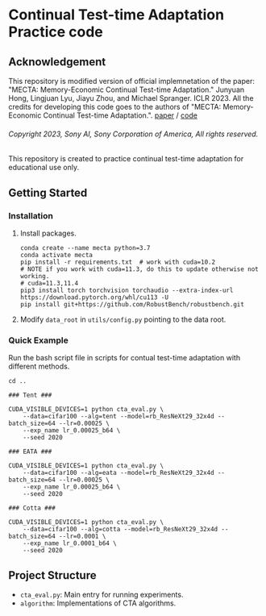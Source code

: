 # Continual Test-time Adaptation Practice code

## Acknowledgement

This repository is modified version of official implemnetation of the paper: "MECTA: Memory-Economic Continual Test-time Adaptation." Junyuan Hong, Lingjuan Lyu, Jiayu Zhou, and Michael Spranger. ICLR 2023.
All the credits for developing this code goes to the authors of "MECTA: Memory-Economic Continual Test-time Adaptation.".
[paper](https://openreview.net/forum?id=N92hjSf5NNh) / [code](https://github.com/SonyAI/MECTA)
###### Copyright 2023, Sony AI, Sony Corporation of America, All rights reserved.

This repository is created to practice continual test-time adaptation for educational use only.

## Getting Started

### Installation

1. Install packages.
    ```shell
    conda create --name mecta python=3.7
    conda activate mecta
    pip install -r requirements.txt  # work with cuda=10.2
    # NOTE if you work with cuda=11.3, do this to update otherwise not working.
    # cuda=11.3,11.4
    pip3 install torch torchvision torchaudio --extra-index-url https://download.pytorch.org/whl/cu113 -U
    pip install git+https://github.com/RobustBench/robustbench.git
    ```
2. Modify `data_root` in `utils/config.py` pointing to the data root.

### Quick Example

Run the bash script file in scripts for contual test-time adaptation with different methods.
```shell
cd ..

### Tent ###

CUDA_VISIBLE_DEVICES=1 python cta_eval.py \
    --data=cifar100 --alg=tent --model=rb_ResNeXt29_32x4d --batch_size=64 --lr=0.00025 \
    --exp_name lr_0.00025_b64 \
    --seed 2020

### EATA ###

CUDA_VISIBLE_DEVICES=1 python cta_eval.py \
    --data=cifar100 --alg=eata --model=rb_ResNeXt29_32x4d --batch_size=64 --lr=0.00025 \
    --exp_name lr_0.00025_b64 \
    --seed 2020

### Cotta ###

CUDA_VISIBLE_DEVICES=1 python cta_eval.py \
    --data=cifar100 --alg=cotta --model=rb_ResNeXt29_32x4d --batch_size=64 --lr=0.0001 \
    --exp_name lr_0.0001_b64 \
    --seed 2020
```

## Project Structure

* `cta_eval.py`: Main entry for running experiments.
* `algorithm`: Implementations of CTA algorithms.
